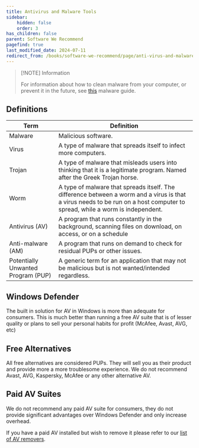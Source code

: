 ```yaml
---
title: Antivirus and Malware Tools
sidebar:
    hidden: false
    order: 3
has_children: false
parent: Software We Recommend
pagefind: true
last_modified_date: 2024-07-11
redirect_from: /books/software-we-recommend/page/anti-virus-and-malware-tools
---
```


> [!NOTE] Information
> 
> For information about how to clean malware from your computer, or prevent it in the future, see [this](https://rtech.support/books/safety-and-security/page/malware-guide) malware guide.

## Definitions

| Term | Definition |
| ---- | ---------- |
| Malware | Malicious software. |
| Virus | A type of malware that spreads itself to infect more computers. |
| Trojan | A type of malware that misleads users into thinking that it is a legitimate program. Named after the Greek Trojan horse. |
| Worm | A type of malware that spreads itself. The difference between a worm and a virus is that a virus needs to be run on a host computer to spread, while a worm is independent. |
| Antivirus (AV) | A program that runs constantly in the background, scanning files on download, on access, or on a schedule |
| Anti-malware (AM) | A program that runs on demand to check for residual PUPs or other issues. |
| Potentially Unwanted Program (PUP) | A generic term for an application that may not be malicious but is not wanted/intended regardless. |

## Windows Defender

The built in solution for AV in Windows is more than adequate for consumers. This is much better than running a free AV suite that is of lesser quality or plans to sell your personal habits for profit (McAfee, Avast, AVG, etc)

## Free Alternatives

All free alternatives are considered PUPs. They will sell you as their product and provide more a more troublesome experience. We do not recommend Avast, AVG, Kaspersky, McAfee or any other alternative AV.

## Paid AV Suites

We do not recommend any paid AV suite for consumers, they do not provide significant advantages over Windows Defender and only increase overhead.

If you have a paid AV installed but wish to remove it please refer to our [list of AV removers](/factoids/av-remover).